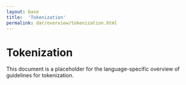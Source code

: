 ```yaml
---
layout: base
title:  'Tokenization'
permalink: dar/overview/tokenization.html
---
```


# Tokenization

This document is a placeholder for the language-specific overview of
guidelines for tokenization.
